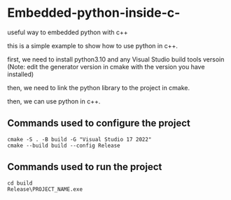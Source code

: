 # Embedded-python-inside-c-
useful way to embedded python with c++

this is a simple example to show how to use python in c++.

first, we need to install python3.10 and any Visual Studio build tools versoin (Note: edit the generator version in cmake with the version you have installed)

then, we need to link the python library to the project in cmake.

then, we can use python in c++.

## Commands used to configure the project
```
cmake -S . -B build -G "Visual Studio 17 2022"
cmake --build build --config Release
```

## Commands used to run the project
```
cd build
Release\PROJECT_NAME.exe
```

